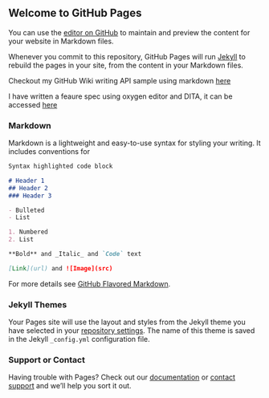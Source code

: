 ## Welcome to GitHub Pages

You can use the [editor on GitHub](https://github.com/marie13-test/user-assistance-marie/edit/main/README.md) to maintain and preview the content for your website in Markdown files.

Whenever you commit to this repository, GitHub Pages will run [Jekyll](https://jekyllrb.com/) to rebuild the pages in your site, from the content in your Markdown files.

Checkout my GitHub Wiki writing API sample using markdown [here](https://github.com/marie13-test/user-assistance-marie/wiki/Sample-API-reference-and-user-manuals)

I have written a feaure spec using oxygen editor and DITA, it can be accessed [here](https://raw.githubusercontent.com/marie13-test/user-assistance-marie/main/USB_Feature_Doc.pdf) 

### Markdown

Markdown is a lightweight and easy-to-use syntax for styling your writing. It includes conventions for

```markdown
Syntax highlighted code block

# Header 1
## Header 2
### Header 3

- Bulleted
- List

1. Numbered
2. List

**Bold** and _Italic_ and `Code` text

[Link](url) and ![Image](src)
```

For more details see [GitHub Flavored Markdown](https://guides.github.com/features/mastering-markdown/).

### Jekyll Themes

Your Pages site will use the layout and styles from the Jekyll theme you have selected in your [repository settings](https://github.com/marie13-test/user-assistance-marie/settings/pages). The name of this theme is saved in the Jekyll `_config.yml` configuration file.

### Support or Contact

Having trouble with Pages? Check out our [documentation](https://docs.github.com/categories/github-pages-basics/) or [contact support](https://support.github.com/contact) and we’ll help you sort it out.
